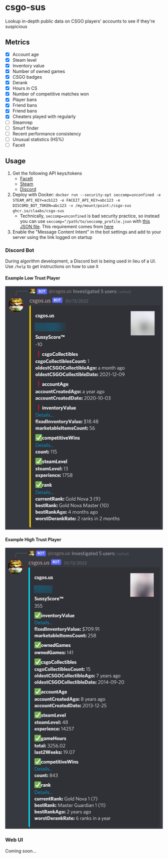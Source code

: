# csgo-sus

Lookup in-depth public data on CSGO players' accounts to see if they're suspicious

## Metrics

- [x] Account age
- [x] Steam level
- [x] Inventory value
- [x] Number of owned games
- [x] CSGO badges
- [x] Derank
- [x] Hours in CS
- [x] Number of competitive matches won
- [x] Player bans
- [x] Friend bans
- [x] Friend bans
- [x] Cheaters played with regularly
- [ ] Steamrep
- [ ] Smurf finder
- [ ] Recent performance consistency
- [ ] Unusual statistics (HS%)
- [ ] Faceit

## Usage

1. Get the following API keys/tokens
   - [FaceIt](https://developers.faceit.com/)
   - [Steam](https://steamcommunity.com/dev/apikey)
   - [Discord](https://discord.com/developers/applications)
1. Deploy with Docker: `docker run --security-opt seccomp=unconfined -e STEAM_API_KEY=acb123 -e FACEIT_API_KEY=abc123 -e DISCORD_BOT_TOKEN=abc123 -v /my/mount/point:/csgo-sus ghcr.io/claabs/csgo-sus`
   - Technically, `seccomp=unconfined` is bad security practice, so instead you can use `seccomp="/path/to/seccomp_profile.json` with [this JSON file](https://github.com/ulixee/secret-agent/blob/main/tools/docker/seccomp_profile.json). This requirement comes from [here](https://github.com/ulixee/secret-agent/blob/main/tools/docker/run-core-server.sh)
1. Enable the "Message Content Intent" in the bot settings and add to your server using the link logged on startup

### Discord Bot

During algorithm development, a Discord bot is being used in lieu of a UI. Use `/help` to get instructions on how to use it

#### Example Low Trust Player

![Example Discord output for a user with low trust](img/low-trust.png)

#### Example High Trust Player

![Example Discord output for a user with high trust](img/high-trust.png)

### Web UI

Coming soon...
